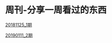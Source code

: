 # 周刊-分享一周看过的东西


[20181125_1期](https://github.com/RogerGold/weekly/blob/master/20181125_1.md)

[20190111_2期](https://github.com/RogerGold/weekly/blob/master/2019_01_11.md)
